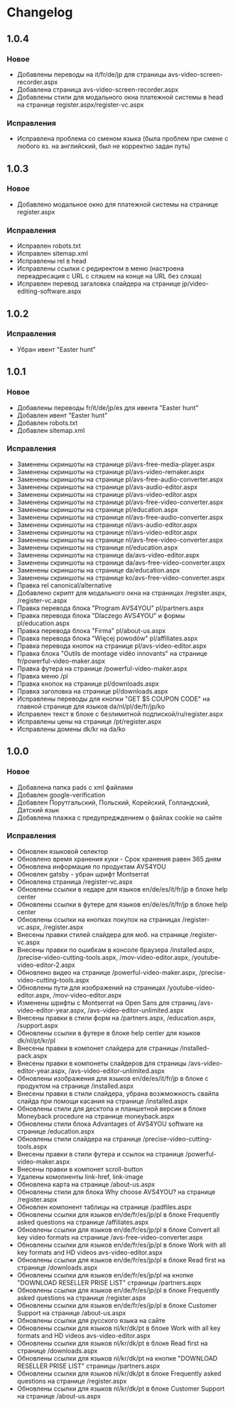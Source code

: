 # Changelog
## 1.0.4

### Новое
* Добавлены переводы на it/fr/de/jp для страницы avs-video-screen-recorder.aspx
* Добавлена страница avs-video-screen-recorder.aspx
* Добавлены стили для модального окна платежной системы в head на странице register.aspx/register-vc.aspx

### Исправления
* Исправлена проблема со сменом языка (была проблем при смене с любого яз. на английский, был не корректно задан путь)
## 1.0.3
### Новое
* Добавлено модальное окно для платежной системы на странице register.aspx
### Исправления
* Исправлен robots.txt
* Исправлен sitemap.xml
* Исправлены rel в head
* Исправлены ссылки с редиректом в меню (настроена переадресация с URL с слэшем на конце на URL без слэша)
* Исправлен перевод загаловка слайдера на странице jp/video-editing-software.aspx  
## 1.0.2

### Исправления
* Убран ивент "Easter hunt"

## 1.0.1

### Новое
* Добавлены переводы fr/it/de/jp/es для ивента "Easter hunt"
* Добавлен ивент "Easter hunt"
* Добавлен robots.txt
* Добавлен sitemap.xml
### Исправления
* Заменены скриншоты на странице pl/avs-free-media-player.aspx
* Заменены скриншоты на странице pl/avs-video-remaker.aspx
* Заменены скриншоты на странице pl/avs-free-audio-converter.aspx
* Заменены скриншоты на странице pl/avs-audio-editor.aspx
* Заменены скриншоты на странице pl/avs-video-editor.aspx
* Заменены скриншоты на странице pl/avs-free-video-converter.aspx
* Заменены скриншоты на странице pl/education.aspx
* Заменены скриншоты на странице nl/avs-free-audio-converter.aspx
* Заменены скриншоты на странице nl/avs-audio-editor.aspx
* Заменены скриншоты на странице nl/avs-video-editor.aspx
* Заменены скриншоты на странице nl/avs-free-video-converter.aspx
* Заменены скриншоты на странице nl/education.aspx
* Заменены скриншоты на странице da/avs-video-editor.aspx
* Заменены скриншоты на странице da/avs-free-video-converter.aspx
* Заменены скриншоты на странице da/education.aspx
* Заменены скриншоты на странице ko/avs-free-video-converter.aspx
* Правка rel canonical/alternative
* Добавлено скрипт для модального окна на страницах /register.aspx, /register-vc.aspx
* Правка перевода блока "Program AVS4YOU" pl/partners.aspx
* Правка перевода блока "Dlaczego AVS4YOU" и формы pl/education.aspx
* Правка перевода блока "Firma" pl/about-us.aspx
* Правка перевода блока "Więcej powodów" pl/affiliates.aspx
* Правка перевода кнопок на странице pl/avs-video-editor.aspx
* Правка блока "Outils de montage vidéo innovants" на странице fr/powerful-video-maker.aspx 
* Правка футера на странице /powerful-video-maker.aspx 
* Правка меню /pl
* Правка кнопок на странице pl/downloads.aspx
* Правка заголовка на странице pl/downloads.aspx
* Исправлены переводы для кнопки "GET $5 COUPON CODE" на главной странице для языков da/nl/pl/de/fr/jp/ko
* Исправлен текст в блоке с безлимитной подпиской/ru/register.aspx
* Исправлены цены на странице /pt/register.aspx 
* Исправлены домены dk/kr на da/ko 

## 1.0.0

### Новое
* Добавлена папка pads с xml файлами
* Добавлен google-verification
* Добавлен Порутгальский, Польский, Корейский, Голландский, Датский язык
* Добавлена плажка с предупредждением о файлах cookie на сайте

### Исправления
* Обновлен языковой селектор
* Обновлено время хранения куки - Срок хранения равен 365 дням
* Обновлена информация по продуктам AVS4YOU
* Обновлен gatsby - убран шрифт Montserrat
* Обновлена страница /register-vc.aspx
* Обновлены ссылки в хедаре для языков en/de/es/it/fr/jp в блоке help center
* Обновлены ссылки в футере для языков en/de/es/it/fr/jp в блоке help center
* Обновлены ссылки на кнопках покупок на страницах /register-vc.aspx, /register.aspx
* Внесены правки стилей слайдера для моб. на странице /register-vc.aspx
* Внесены правки по ошибкам в консоле браузера /installed.aspx, /precise-video-cutting-tools.aspx, /mov-video-editor.aspx, /youtube-video-editor-2.aspx
* Обновлено видео на странице /powerful-video-maker.aspx, /precise-video-cutting-tools.aspx
* Обновлены пути для изображений на страницах /youtube-video-editor.aspx, /mov-video-editor.aspx
* Изменены шрифты с Montserrat на Open Sans для страниц /avs-video-editor-year.aspx, /avs-video-editor-unlimited.aspx
* Внесены правки в стили форм на /partners.aspx, /education.aspx, /support.aspx
* Обновлены ссылки в футере в блоке help center для языков dk/nl/pt/kr/pl
* Внесены правки в компонет слайдера для страницы /installed-pack.aspx
* Внесены правки в компонеты слайдеров для страницы /avs-video-editor-year.aspx, /avs-video-editor-unlimited.aspx
* Обновлены изображения для языков en/de/es/it/fr/jp в блоке с продуктом на странице /installed.aspx
* Внесены правки в стили слайдера, убрана возжможность свайпа слайда при помощи касания на странице /installed.aspx
* Обновлены стили для десктопа и планшетной версии в блоке Moneyback procedure на странице moneyback.aspx
* Обновлены стили блока Advantages of AVS4YOU software на странице /education.aspx
* Обновлены стили слайдера на странице /precise-video-cutting-tools.aspx
* Внесены правки в стили футера и ссылок на странице /powerful-video-maker.aspx
* Внесены правки в компонет scroll-button
* Удалены комопненты link-href, link-image
* Обновлена карта на странице /about-us.aspx
* Обновлены стили для блока Why choose AVS4YOU? на странице /register.aspx
* Обновлен компонент таблицы на странице /padfiles.aspx
* Обновлены ссылки для языков en/de/fr/es/jp/pl в блоке Frequently asked questions на странице /affiliates.aspx
* Обновлены ссылки для языков en/de/fr/es/jp/pl в блоке Сonvert all key video formats на странице /avs-free-video-converter.aspx
* Обновлены ссылки для языков en/de/fr/es/jp/pl в блоке Work with all key formats and HD videos avs-video-editor.aspx
* Обновлены ссылки для языков en/de/fr/es/jp/pl в блоке Read first на странице  /downloads.aspx
* Обновлены ссылки для языков en/de/fr/es/jp/pl на кнопке "DOWNLOAD RESELLER PRISE LIST"  страницы  /partners.aspx 
* Обновлены ссылки для языков en/de/fr/es/jp/pl в блоке Frequently asked questions на странице /register.aspx
* Обновлены ссылки для языков en/de/fr/es/jp/pl в блоке Customer Support на странице /about-us.aspx 
* Обновлены ссылки для русского языка на сайте
* Обновлены ссылки для языков nl/kr/dk/pt в блоке Work with all key formats and HD videos avs-video-editor.aspx
* Обновлены ссылки для языков nl/kr/dk/pt в блоке Read first на странице  /downloads.aspx
* Обновлены ссылки для языков nl/kr/dk/pt на кнопке "DOWNLOAD RESELLER PRISE LIST"  страницы  /partners.aspx 
* Обновлены ссылки для языков nl/kr/dk/pt в блоке Frequently asked questions на странице /register.aspx
* Обновлены ссылки для языков nl/kr/dk/pt в блоке Customer Support на странице /about-us.aspx 
